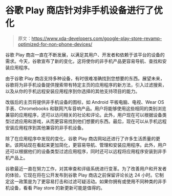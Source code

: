 # 谷歌 Play 商店针对非手机设备进行了优化

> 原文：<https://www.xda-developers.com/google-play-store-revamp-optimized-for-non-phone-devices/>

谷歌 Play 商店一直在不断发展，以满足其用户、开发者和依赖于该平台的设备的需求。今天，谷歌宣布了新的变化，这将使你的非手机产品更容易导航、查找和安装应用程序。

由于谷歌 Play 商店支持多种设备，有时很难准确找到您想要的东西。展望未来，谷歌将为非手机设备提供搜索带有特定主页的应用程序的新方法，引入过滤搜索，以及从你的手机远程安装应用程序到你选择的其他支持项目的能力。

改版后的主页将提供非手机设备的图标，如 Android 平板电脑、电视、Wear OS 手表、Chromebooks 和联网汽车音响产品。用户将能够使用这些相同的类别浏览兼容的应用程序，还可以访问相关的社论和评论。此外，用户现在可以根据设备类型过滤应用和游戏，从而更容易找到他们想要的东西。最后，现在可以从手机远程安装应用程序到其他兼容的非手机设备。

除了在应用程序中发现的变化，谷歌 Play 商店网站还进行了许多生活质量的更新。该网站现在看起来更加简化，更容易导航、管理和安装应用程序。此外，用户还可以根据他们的设备类型过滤应用程序，同时还可以远程将应用程序安装到非手机产品上。

谷歌最近一直在努力工作，对其审查和评级系统进行变革。为了改善用户和开发者的体验，它现在将在公开发布到谷歌 Play 商店之前保留评论长达 24 小时。它制定这一政策是为了更容易打击和过滤可疑活动。如果你拥有或使用不同种类的非手机设备，看看 Play store 的新更新可能是值得的。